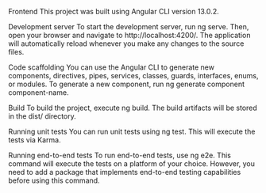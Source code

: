 Frontend
This project was built using Angular CLI version 13.0.2.

Development server
To start the development server, run ng serve. Then, open your browser and navigate to http://localhost:4200/. The application will automatically reload whenever you make any changes to the source files.

Code scaffolding
You can use the Angular CLI to generate new components, directives, pipes, services, classes, guards, interfaces, enums, or modules. To generate a new component, run ng generate component component-name.

Build
To build the project, execute ng build. The build artifacts will be stored in the dist/ directory.

Running unit tests
You can run unit tests using ng test. This will execute the tests via Karma.

Running end-to-end tests
To run end-to-end tests, use ng e2e. This command will execute the tests on a platform of your choice. However, you need to add a package that implements end-to-end testing capabilities before using this command.